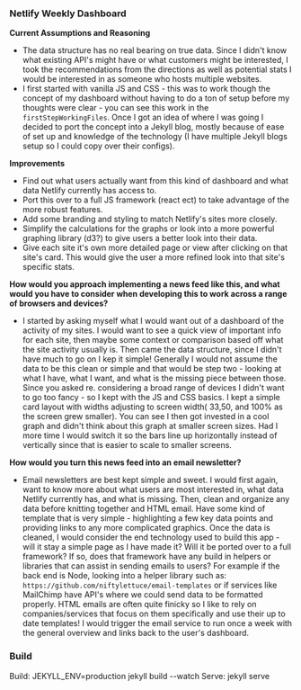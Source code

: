 ### Netlify Weekly Dashboard

**Current Assumptions and Reasoning**
- The data structure has no real bearing on true data. Since I didn't know what existing API's might have or what customers might be interested, I took the recommendations from the directions as well as potential stats I would be interested in as someone who hosts multiple websites.
- I first started with vanilla JS and CSS - this was to work though the concept of my dashboard without having to do a ton of setup before my thoughts were clear - you can see this work in the `firstStepWorkingFiles`. Once I got an idea of where I was going I decided to port the concept into a Jekyll blog, mostly because of ease of set up and knowledge of the technology (I have multiple Jekyll blogs setup so I could copy over their configs). 

**Improvements**
- Find out what users actually want from this kind of dashboard and what data Netlify currently has access to.
- Port this over to a full JS framework (react ect) to take advantage of the more robust features.
- Add some branding and styling to match Netlify's sites more closely.
- Simplify the calculations for the graphs or look into a more powerful graphing library (d3?) to give users a better look into their data.
- Give each site it's own more detailed page or view after clicking on that site's card. This would give the user a more refined look into that site's specific stats.

**How would you approach implementing a news feed like this, and what would you have to consider when developing this to work across a range of browsers and devices?**

- I started by asking myself what I would want out of a dashboard of the activity of my sites. I would want to see a quick view of important info for each site, then maybe some context or comparison based off what the site activity usually is. Then came the data structure, since I didn't have much to go on I kep it simple! Generally I would not assume the data to be this clean or simple and that would be step two - looking at what I have, what I want, and what is the missing piece between those. Since you asked re. considering a broad range of devices I didn't want to go too fancy - so I kept with the JS and CSS basics. I kept a simple card layout with widths adjusting to screen width( 33,50, and 100% as the screen grew smaller). You can see I then got invested in a cool graph and didn't think about this graph at smaller screen sizes. Had I more time I would switch it so the bars line up horizontally instead of vertically since that is easier to scale to smaller screens. 


**How would you turn this news feed into an email newsletter?**

- Email newsletters are best kept simple and sweet. I would first again, want to know more about what users are most interested in, what data Netlify currently has, and what is missing. Then, clean and organize any data before knitting together and HTML email. Have some kind of template that is very simple - highlighting a few key data points and providing links to any more complicated graphics. Once the data is cleaned, I would consider the end technology used to build this app - will it stay a simple page as I have made it? Will it be ported over to a full framework? If so, does that framework have any build in helpers or libraries that can assist in sending emails to users? For example if the back end is Node, looking into a helper library such as: `https://github.com/niftylettuce/email-templates` or if services like MailChimp have API's where we could send data to be formatted properly. HTML emails are often quite finicky so I like to rely on companies/services that focus on them specifically and use their up to date templates! I would trigger the email service to run once a week with the general overview and links back to the user's dashboard. 

### Build
Build: JEKYLL_ENV=production jekyll build --watch
Serve: jekyll serve

